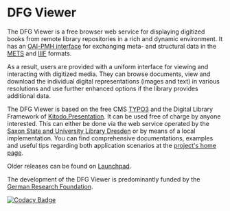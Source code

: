 # DFG Viewer

The DFG Viewer is a free browser web service for displaying digitized books from remote library repositories in a rich and dynamic environment. It has an [OAI-PMH interface](http://www.openarchives.org/OAI/openarchivesprotocol.html) for exchanging meta- and structural data in the [METS](http://www.loc.gov/standards/mets/) and [IIIF](https://iiif.io/technical-details/) formats.

As a result, users are provided with a uniform interface for viewing and interacting with digitized media. They can browse documents, view and download the individual digital representations (images and text) in various resolutions and use further enhanced options if the library provides additional data.

The DFG Viewer is based on the free CMS [TYPO3](https://typo3.org/) and the Digital Library Framework of [Kitodo.Presentation](https://github.com/kitodo/kitodo-presentation). It can be used free of charge by anyone interested. This can either be done via the web service operated by the [Saxon State and University Library Dresden](https://www.slub-dresden.de/) or by means of a local implementation. You can find comprehensive documentations, examples and useful tips regarding both application scenarios at the [project's home page](https://dfg-viewer.de/).

Older releases can be found on [Launchpad](https://launchpad.net/dfg-viewer).

The development of the DFG Viewer is predominantly funded by the [German Research Foundation](https://www.dfg.de/).

[![Codacy Badge](https://api.codacy.com/project/badge/Grade/b5dfd6975d174d8a8033825fb640ba7c)](https://app.codacy.com/gh/slub/dfg-viewer?utm_source=github.com&utm_medium=referral&utm_content=slub/dfg-viewer&utm_campaign=Badge_Grade)

